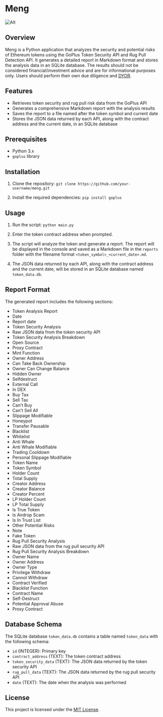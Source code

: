 # Meng

![Alt](https://repobeats.axiom.co/api/embed/42b94a1c432bc7812ecee4afdefcc26c5a51f6df.svg "Repobeats analytics image")

## Overview

Meng is a Python application that analyzes the security and potential risks of Ethereum tokens using the GoPlus Token Security API and Rug Pull Detection API. It generates a detailed report in Markdown format and stores the analysis data in an SQLite database. The results should not be considered financial/investment advice and are for informational purposes only. Users should perform their own due diligence and [DYOR](https://hackmd.io/@wbnns/dyor-do-your-own-research).

## Features

- Retrieves token security and rug pull risk data from the GoPlus API
- Generates a comprehensive Markdown report with the analysis results
- Saves the report to a file named after the token symbol and current date
- Stores the JSON data returned by each API, along with the contract address and the current date, in an SQLite database

## Prerequisites

- Python 3.x
- `goplus` library

## Installation

1. Clone the repository:
   `git clone https://github.com/your-username/meng.git`

2. Install the required dependencies:
   `pip install goplus`

## Usage

1. Run the script:
   `python main.py`

2. Enter the token contract address when prompted.

3. The script will analyze the token and generate a report. The report will be displayed in the console and saved as a Markdown file in the `reports` folder with the filename format `<token_symbol>_<current_date>.md`.

4. The JSON data returned by each API, along with the contract address and the current date, will be stored in an SQLite database named `token_data.db`.

## Report Format

The generated report includes the following sections:

- Token Analysis Report
- Date
- Report date
- Token Security Analysis
- Raw JSON data from the token security API
- Token Security Analysis Breakdown
- Open Source
- Proxy Contract
- Mint Function
- Owner Address
- Can Take Back Ownership
- Owner Can Change Balance
- Hidden Owner
- Selfdestruct
- External Call
- In DEX
- Buy Tax
- Sell Tax
- Can't Buy
- Can't Sell All
- Slippage Modifiable
- Honeypot
- Transfer Pausable
- Blacklist
- Whitelist
- Anti Whale
- Anti Whale Modifiable
- Trading Cooldown
- Personal Slippage Modifiable
- Token Name
- Token Symbol
- Holder Count
- Total Supply
- Creator Address
- Creator Balance
- Creator Percent
- LP Holder Count
- LP Total Supply
- Is True Token
- Is Airdrop Scam
- Is In Trust List
- Other Potential Risks
- Note
- Fake Token
- Rug Pull Security Analysis
- Raw JSON data from the rug pull security API
- Rug Pull Security Analysis Breakdown
- Owner Name
- Owner Address
- Owner Type
- Privilege Withdraw
- Cannot Withdraw
- Contract Verified
- Blacklist Function
- Contract Name
- Self-Destruct
- Potential Approval Abuse
- Proxy Contract

## Database Schema

The SQLite database `token_data.db` contains a table named `token_data` with the following schema:

- `id` (INTEGER): Primary key
- `contract_address` (TEXT): The token contract address
- `token_security_data` (TEXT): The JSON data returned by the token security API
- `rug_pull_data` (TEXT): The JSON data returned by the rug pull security API
- `date` (TEXT): The date when the analysis was performed

## License

This project is licensed under the [MIT License](LICENSE.md).
